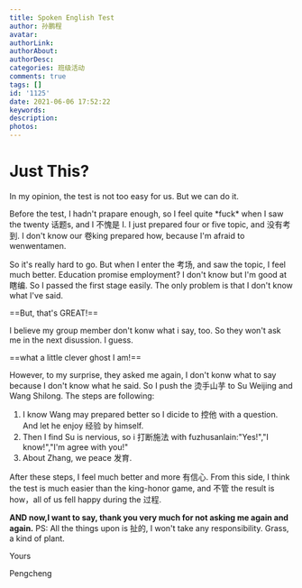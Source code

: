 ```yaml
---
title: Spoken English Test
author: 孙鹏程
avatar: 
authorLink: 
authorAbout: 
authorDesc: 
categories: 班级活动
comments: true
tags: []
id: '1125'
date: 2021-06-06 17:52:22
keywords:
description:
photos:
---
```


# Just This?

In my opinion, the test is not too easy for us. But we can do it.

Before the test, I hadn't prapare enough, so I feel quite \*fuck\* when I saw the twenty 话题s, and I 不愧是 I. I just prepared four or five topic, and 没有考到. I don't know our 卷king prepared how, because I'm afraid to wenwentamen.

So it's really hard to go. But when I enter the 考场, and saw the topic, I feel much better. Education promise employment? I don't know but I'm good at 瞎编. So I passed the first stage easily. The only problem is that I don't know what I've said.

\==But, that's GREAT!==

I believe my group member don't konw what i say, too. So they won't ask me in the next disussion. I guess.

\==what a little clever ghost I am!==

However, to my surprise, they asked me again, I don't konw what to say because I don't know what he said. So I push the 烫手山芋 to Su Weijing and Wang Shilong. The steps are following:

1.  I know Wang may prepared better so I dicide to 控他 with a question. And let he enjoy 经验 by himself.
2.  Then I find Su is nervious, so i 打断施法 with fuzhusanlain:"Yes!","I know!","I'm agree with you!"
3.  About Zhang, we peace 发育.

After these steps, I feel much better and more 有信心. From this side, I think the test is much easier than the king-honor game, and 不管 the result is how，all of us fell happy during the 过程.

**AND now,I want to say, thank you very much for not asking me again and again.** PS: All the things upon is 扯的, I won't take any responsibility. Grass, a kind of plant.

Yours

Pengcheng